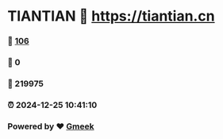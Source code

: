 # TIANTIAN :link: https://tiantian.cn 
### :page_facing_up: [106](https://tiantian.cn/tag.html) 
### :speech_balloon: 0 
### :hibiscus: 219975 
### :alarm_clock: 2024-12-25 10:41:10 
### Powered by :heart: [Gmeek](https://github.com/Meekdai/Gmeek)
